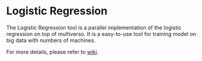 Logistic Regression
======
The Logistic Regression tool is a parallel implementation of the logistic regression on top of multiverso. It is a easy-to-use tool for training model on big data with numbers of machines. 

For more details, please refer to [wiki](https://github.com/Microsoft/multiverso/wiki/Logistic-Regression).
